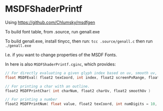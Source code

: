 # MSDFShaderPrintf

Using https://github.com/Chlumsky/msdfgen

To build font table, from .source, run genall.exe

To build genall.exe, install tinycc, then run: `tcc .source/genall.c` then run `./genall.exe`

I.e. if you want to change properties of the MSDF Fonts.

In here is also `MSDFShaderPrintf.cginc`, which provides:


```c
// For directly evaluating a given glyph index based on uv, smooth uv, and a possible offset (in intensity/SDF) and sharpness of the resolve.
float MSDFEval( float2 texCoord, int index, float2 screenPxRange, float2 suv, float offset = 0.0, float sharpness = 1.0 )

// For printing a char with an outline.
float2 MSDFPrintChar( int charNum, float2 charUv, float2 smoothUv )

// For printing a number
float2 MSDFPrintNum( float value, float2 texCoord, int numDigits = 10, int numFractDigits = 4, bool leadZero = false, int offset = 0 )

```